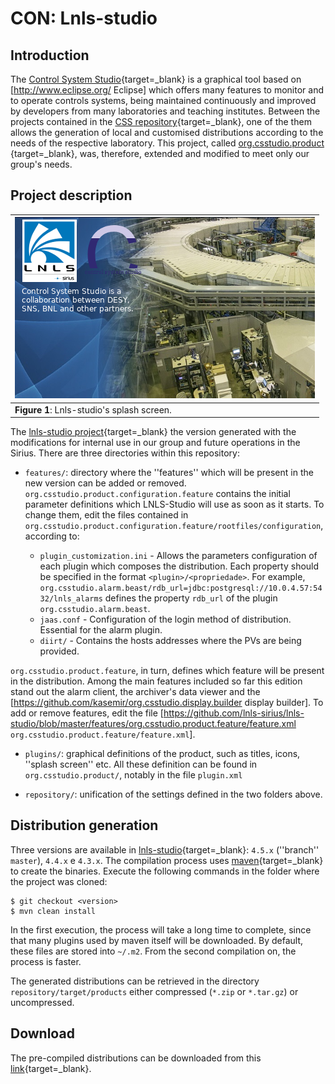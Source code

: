 # CON: Lnls-studio

##  Introduction 

The [Control System Studio](https://github.com/ControlSystemStudio/cs-studio/wiki){target=_blank} is a graphical tool based on [http://www.eclipse.org/ Eclipse] which offers many features to monitor and to operate controls systems, being maintained continuously and improved by developers from many laboratories and teaching institutes. Between the projects contained in the [CSS repository](https://github.com/ControlSystemStudio){target=_blank}, one of the them allows the generation of local and customised distributions according to the needs of the respective laboratory. This project, called [org.csstudio.product](https://github.com/ControlSystemStudio/org.csstudio.product) {target=_blank}, was, therefore, extended and modified to meet only our group's needs.

##  Project description 

|![](/img/groups/con/lnls_studio/Splash.png)|
|-|
|**Figure 1**: Lnls-studio's splash screen.|

The [lnls-studio project](https://github.com/lnls-sirius/lnls-studio){target=_blank} the version generated with the modifications for internal use in our group and future operations in the Sirius. There are three directories within this repository:

* `features/`: directory where the ''features'' which will be present in the new version can be added or removed. `org.csstudio.product.configuration.feature` contains the initial parameter definitions which LNLS-Studio will use as soon as it starts. To change them, edit the files contained in `org.csstudio.product.configuration.feature/rootfiles/configuration`, according to:

    * `plugin_customization.ini` - Allows the parameters configuration of each plugin which composes the distribution. Each property should be specified in the format `<plugin>/<propriedade>`. For example, `org.csstudio.alarm.beast/rdb_url=jdbc:postgresql://10.0.4.57:5432/lnls_alarms` defines the property `rdb_url` of the plugin `org.csstudio.alarm.beast`.
    * `jaas.conf` - Configuration of the login method of distribution. Essential for the alarm plugin.
    * `diirt/` - Contains the hosts addresses where the PVs are being provided.

`org.csstudio.product.feature`, in turn, defines which feature will be present in the distribution. Among the main features included so far this edition stand out the alarm client, the archiver's data viewer and the [https://github.com/kasemir/org.csstudio.display.builder display builder]. To add or remove features, edit the file [https://github.com/lnls-sirius/lnls-studio/blob/master/features/org.csstudio.product.feature/feature.xml `org.csstudio.product.feature/feature.xml`].

* `plugins/`: graphical definitions of the product, such as titles, icons, ''splash screen'' etc. All these definition can be found in `org.csstudio.product/`, notably in the file `plugin.xml`

* `repository/`: unification of the settings defined in the two folders above.

##  Distribution generation  

Three versions are available in [lnls-studio](https://github.com/lnls-sirius/lnls-studio){target=_blank}: `4.5.x` (''branch'' `master`), `4.4.x` e `4.3.x`. The compilation process uses [maven](https://maven.apache.org/){target=_blank} to create the binaries. Execute the following commands in the folder where the project was cloned:

```
$ git checkout <version>
$ mvn clean install
```

In the first execution, the process will take a long time to complete, since that many plugins used by maven itself will be downloaded. By default, these files are stored into `~/.m2`. From the second compilation on, the process is faster.

The generated distributions can be retrieved in the directory `repository/target/products` either compressed (`*.zip` or `*.tar.gz`) or uncompressed.

##  Download 

The pre-compiled distributions can be downloaded from this [link](http://10.0.4.57/lnls-studio/){target=_blank}.
